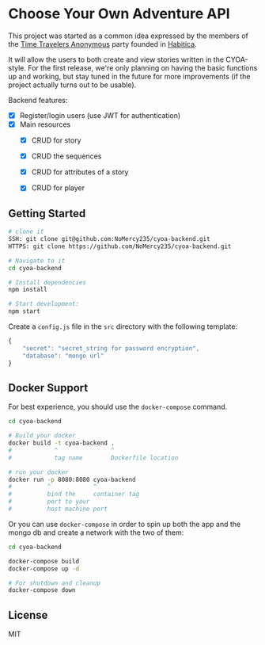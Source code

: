 Choose Your Own Adventure API
==================================

This project was started as a common idea expressed by the members of the [Time Travelers Anonymous](https://habitica.wikia.com/wiki/The_Keep:Time_Travelers_Anonymous) party founded in [Habitica](https://habitica.com).

It will allow the users to both create and view stories written in the CYOA-style. For the first release, we're only planning on having the basic functions up and working, but stay tuned in the future for more improvements (if the project actually turns out to be usable).

Backend features:

- [x] Register/login users (use JWT for authentication)
- [x] Main resources
    - [x] CRUD for story
    - [x] CRUD the sequences
    - [x] CRUD for attributes of a story
    - [x] CRUD for player


Getting Started
---------------

```sh
# clone it
SSH: git clone git@github.com:NoMercy235/cyoa-backend.git
HTTPS: git clone https://github.com/NoMercy235/cyoa-backend.git

# Navigate to it
cd cyoa-backend

# Install dependencies
npm install

# Start development:
npm start
```

Create a `config.js` file in the `src` directory with the following template:

```javascript
{
    "secret": "secret_string for password encryption",
    "database": "mongo url"
}
```


Docker Support
------

For best experience, you should use the `docker-compose` command.

```sh
cd cyoa-backend

# Build your docker
docker build -t cyoa-backend .
#            ^               ^
#            tag name        Dockerfile location

# run your docker
docker run -p 8080:8080 cyoa-backend
#          ^            ^
#          bind the     container tag
#          port to your
#          host machine port

```

Or you can use `docker-compose` in order to spin up both the app and the mongo db and create a network with the two of them:

```sh
cd cyoa-backend

docker-compose build
docker-compose up -d

# For shutdown and cleanup
docker-compose down

```

License
-------

MIT
